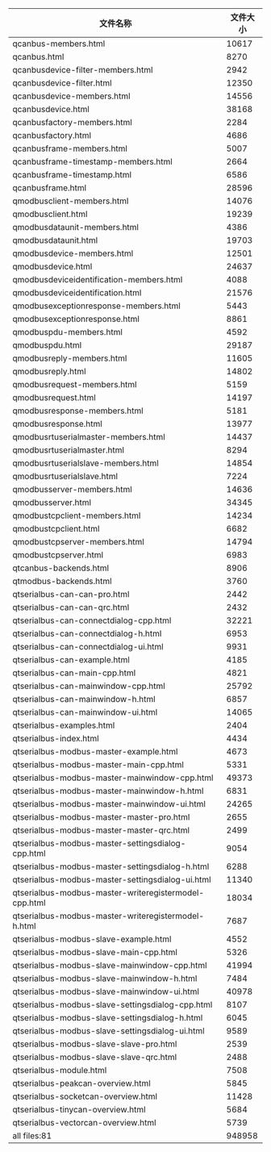 文件名称 | 文件大小
---|---
qcanbus-members.html|10617
qcanbus.html|8270
qcanbusdevice-filter-members.html|2942
qcanbusdevice-filter.html|12350
qcanbusdevice-members.html|14556
qcanbusdevice.html|38168
qcanbusfactory-members.html|2284
qcanbusfactory.html|4686
qcanbusframe-members.html|5007
qcanbusframe-timestamp-members.html|2664
qcanbusframe-timestamp.html|6586
qcanbusframe.html|28596
qmodbusclient-members.html|14076
qmodbusclient.html|19239
qmodbusdataunit-members.html|4386
qmodbusdataunit.html|19703
qmodbusdevice-members.html|12501
qmodbusdevice.html|24637
qmodbusdeviceidentification-members.html|4088
qmodbusdeviceidentification.html|21576
qmodbusexceptionresponse-members.html|5443
qmodbusexceptionresponse.html|8861
qmodbuspdu-members.html|4592
qmodbuspdu.html|29187
qmodbusreply-members.html|11605
qmodbusreply.html|14802
qmodbusrequest-members.html|5159
qmodbusrequest.html|14197
qmodbusresponse-members.html|5181
qmodbusresponse.html|13977
qmodbusrtuserialmaster-members.html|14437
qmodbusrtuserialmaster.html|8294
qmodbusrtuserialslave-members.html|14854
qmodbusrtuserialslave.html|7224
qmodbusserver-members.html|14636
qmodbusserver.html|34345
qmodbustcpclient-members.html|14234
qmodbustcpclient.html|6682
qmodbustcpserver-members.html|14794
qmodbustcpserver.html|6983
qtcanbus-backends.html|8906
qtmodbus-backends.html|3760
qtserialbus-can-can-pro.html|2442
qtserialbus-can-can-qrc.html|2432
qtserialbus-can-connectdialog-cpp.html|32221
qtserialbus-can-connectdialog-h.html|6953
qtserialbus-can-connectdialog-ui.html|9931
qtserialbus-can-example.html|4185
qtserialbus-can-main-cpp.html|4821
qtserialbus-can-mainwindow-cpp.html|25792
qtserialbus-can-mainwindow-h.html|6857
qtserialbus-can-mainwindow-ui.html|14065
qtserialbus-examples.html|2404
qtserialbus-index.html|4434
qtserialbus-modbus-master-example.html|4673
qtserialbus-modbus-master-main-cpp.html|5331
qtserialbus-modbus-master-mainwindow-cpp.html|49373
qtserialbus-modbus-master-mainwindow-h.html|6831
qtserialbus-modbus-master-mainwindow-ui.html|24265
qtserialbus-modbus-master-master-pro.html|2655
qtserialbus-modbus-master-master-qrc.html|2499
qtserialbus-modbus-master-settingsdialog-cpp.html|9054
qtserialbus-modbus-master-settingsdialog-h.html|6288
qtserialbus-modbus-master-settingsdialog-ui.html|11340
qtserialbus-modbus-master-writeregistermodel-cpp.html|18034
qtserialbus-modbus-master-writeregistermodel-h.html|7687
qtserialbus-modbus-slave-example.html|4552
qtserialbus-modbus-slave-main-cpp.html|5326
qtserialbus-modbus-slave-mainwindow-cpp.html|41994
qtserialbus-modbus-slave-mainwindow-h.html|7484
qtserialbus-modbus-slave-mainwindow-ui.html|40978
qtserialbus-modbus-slave-settingsdialog-cpp.html|8107
qtserialbus-modbus-slave-settingsdialog-h.html|6045
qtserialbus-modbus-slave-settingsdialog-ui.html|9589
qtserialbus-modbus-slave-slave-pro.html|2539
qtserialbus-modbus-slave-slave-qrc.html|2488
qtserialbus-module.html|7508
qtserialbus-peakcan-overview.html|5845
qtserialbus-socketcan-overview.html|11428
qtserialbus-tinycan-overview.html|5684
qtserialbus-vectorcan-overview.html|5739
all files:81|948958
